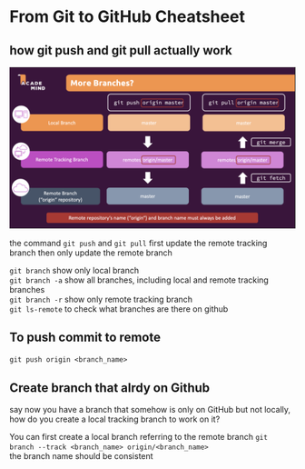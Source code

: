 # From Git to GitHub Cheatsheet
<!-- toc -->

<!-- tocstop -->

## how git push and git pull actually work
![how pull and push work behind the scene](./image/how-github-work.png)

the command `git push` and `git pull` first update the remote tracking branch then only update the remote branch

`git branch` show only local branch    
`git branch -a` show all branches, including local and remote tracking branches     
`git branch -r` show only remote tracking branch   
`git ls-remote` to check what branches are there on github    

## To push commit to remote
`git push origin <branch_name>`

## Create branch that alrdy on Github
say now you have a branch that somehow is only on GitHub but not locally, how do you create a local tracking branch to work on it?    
    
You can first create a local branch referring to the remote branch
`git branch --track <branch_name> origin/<branch_name>`    
the branch name should be consistent

